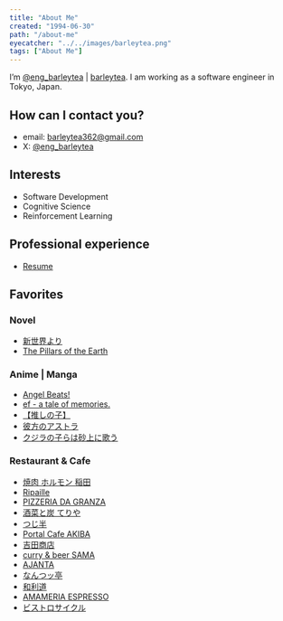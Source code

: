 ```yaml
---
title: "About Me"
created: "1994-06-30"
path: "/about-me"
eyecatcher: "../../images/barleytea.png"
tags: ["About Me"]
---
```


I’m [@eng_barleytea](https://twitter.com/eng_barleytea) | [barleytea](https://github.com/barleytea). I am working as a software engineer in Tokyo, Japan.

## How can I contact you?

* email: [barleytea362@gmail.com](mailto:barleytea362@gmail.com)  
* X: [@eng_barleytea](https://twitter.com/eng_barleytea)

## Interests

* Software Development
* Cognitive Science
* Reinforcement Learning

## Professional experience

* [Resume](https://barlog.tech/barleytea/)

## Favorites

### Novel

* [新世界より](https://www.amazon.co.jp/%E6%96%B0%E4%B8%96%E7%95%8C%E3%82%88%E3%82%8A-%E4%B8%8A-%E8%B2%B4%E5%BF%97-%E7%A5%90%E4%BB%8B/dp/4062143232/ref=tmm_hrd_swatch_0?_encoding=UTF8&qid=&sr=)
* [The Pillars of the Earth](https://www.amazon.co.jp/Pillars-Earth-Kingsbridge-Novels/dp/1035020157/ref=tmm_pap_swatch_0?_encoding=UTF8&qid=&sr=)

### Anime | Manga

* [Angel Beats!](https://www.angelbeats.jp/)
* [ef - a tale of memories.](https://www.ef-memo.com/)
* [【推しの子】](https://ichigoproduction.com/)
* [彼方のアストラ](http://astra-anime.com/)
* [クジラの子らは砂上に歌う](https://kujisuna-anime.com/)

### Restaurant & Cafe

* [焼肉 ホルモン 稲田](https://tabelog.com/tokyo/A1316/A131601/13049914/)
* [Ripaille](https://tabelog.com/kanagawa/A1401/A140104/14005204/)
* [PIZZERIA DA GRANZA](https://tabelog.com/tokyo/A1317/A131711/13202411/)
* [酒菜と炭 てりや](https://tabelog.com/tokyo/A1317/A131702/13150448/)
* [つじ半](https://tabelog.com/tokyo/A1307/A130701/13219778/)
* [Portal Cafe AKIBA](https://tabelog.com/tokyo/A1310/A131001/13183355/)
* [吉田商店](https://tabelog.com/hokkaido/A0105/A010501/1001056/)
* [curry & beer SAMA](https://tabelog.com/tokyo/A1318/A131802/13277048/)
* [AJANTA](https://tabelog.com/tokyo/A1308/A130803/13000438/)
* [なんつッ亭](https://tabelog.com/kanagawa/A1405/A140501/14003844/)
* [和利道](https://tabelog.com/tokyo/A1317/A131705/13096566/)
* [AMAMERIA ESPRESSO](https://tabelog.com/tokyo/A1317/A131710/13114545/)
* [ビストロサイクル](https://tabelog.com/tokyo/A1317/A131709/13197460/)
